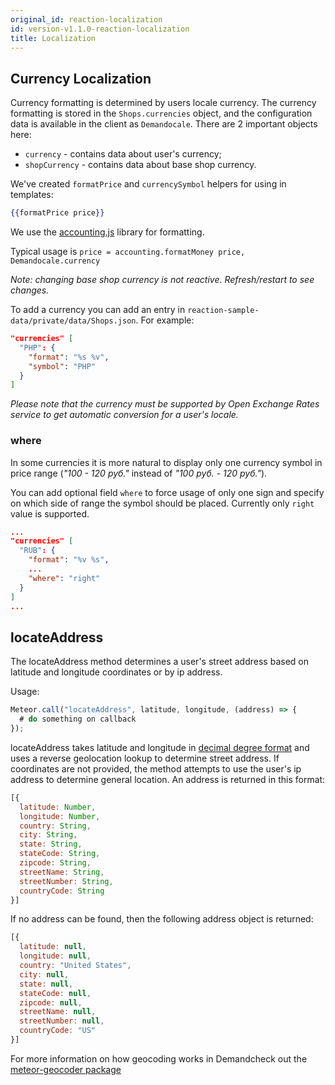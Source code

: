 ```yaml
---
original_id: reaction-localization
id: version-v1.1.0-reaction-localization
title: Localization
---
```

    
## Currency Localization

Currency formatting is determined by users locale currency. The currency formatting is stored in the `Shops.currencies` object, and the configuration data is available in the client as `Demandocale`. There are 2 important objects here:

- `currency` - contains data about user's currency;
- `shopCurrency` - contains data about base shop currency.

We've created `formatPrice` and `currencySymbol` helpers for using in templates:

```handlebars
{{formatPrice price}}
```

We use the [accounting.js](https://openexchangerates.github.io/accounting.js/) library for formatting.

Typical usage is `price = accounting.formatMoney price, Demandocale.currency`

_Note: changing base shop currency is not reactive. Refresh/restart to see changes._

To add a currency you can add an entry in `reaction-sample-data/private/data/Shops.json`. For example:

```json
"currencies" [
  "PHP": {
    "format": "%s %v",
    "symbol": "PHP"
  }
]
```

_Please note that the currency must be supported by Open Exchange Rates service to get automatic conversion for a user's locale._

### where

In some currencies it is more natural to display only one currency symbol in price range (_"100 - 120 руб."_ instead of _"100 руб. - 120 руб."_).

You can add optional field `where` to force usage of only one sign and specify on which side of range the symbol should be placed. Currently only `right` value is supported.

```json
...
"currencies" [
  "RUB": {
    "format": "%v %s",
    ...
    "where": "right"
  }
]
...
```

## locateAddress

The locateAddress method determines a user's street address based on latitude and longitude coordinates or by ip address.

Usage:

```js
Meteor.call("locateAddress", latitude, longitude, (address) => {
  # do something on callback
});
```

locateAddress takes latitude and longitude in [decimal degree format](https://en.wikipedia.org/wiki/Decimal_degrees) and uses a reverse geolocation lookup to determine street address. If coordinates are not provided, the method attempts to use the user's ip address to determine general location. An address is returned in this format:

```js
[{
  latitude: Number,
  longitude: Number,
  country: String,
  city: String,
  state: String,
  stateCode: String,
  zipcode: String,
  streetName: String,
  streetNumber: String,
  countryCode: String
}]
```

If no address can be found, then the following address object is returned:

```js
[{
  latitude: null,
  longitude: null,
  country: "United States",
  city: null,
  state: null,
  stateCode: null,
  zipcode: null,
  streetName: null,
  streetNumber: null,
  countryCode: "US"
}]
```

For more information on how geocoding works in Demandcheck out the [meteor-geocoder package](https://github.com/aldeed/meteor-geocoder)
